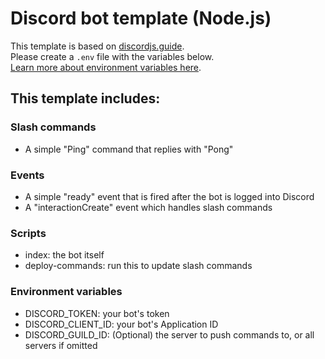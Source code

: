 # Discord bot template (Node.js)

This template is based on [discordjs.guide](https://discordjs.guide/).  
Please create a `.env` file with the variables below.  
[Learn more about environment variables here](https://discordjs.guide/creating-your-bot/#using-environment-variables).

## This template includes:

### Slash commands
- A simple "Ping" command that replies with "Pong"

### Events
- A simple "ready" event that is fired after the bot is logged into Discord
- A "interactionCreate" event which handles slash commands

### Scripts
- index: the bot itself
- deploy-commands: run this to update slash commands

### Environment variables
- DISCORD_TOKEN: your bot's token
- DISCORD_CLIENT_ID: your bot's Application ID
- DISCORD_GUILD_ID: (Optional) the server to push commands to, or all servers if omitted

